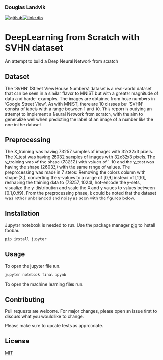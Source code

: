 
### Douglas Landvik

[![github](https://cloud.githubusercontent.com/assets/17016297/18839843/0e06a67a-83d2-11e6-993a-b35a182500e0.png)][1][![linkedin](https://cloud.githubusercontent.com/assets/17016297/18839848/0fc7e74e-83d2-11e6-8c6a-277fc9d6e067.png)][2]

# DeepLearning from Scratch with SVHN dataset

An attempt to build a Deep Neural Network from scratch


## Dataset
The ‘SVHN’ (Street View House Numbers) dataset is a real-world dataset that can be seen in a similar flavor to
MNIST but with a greater magnitude of data and harder examples. The images are obtained from hose numbers
in ‘Google Street View’. As with MNIST, there are 10 classes but ‘SVHN’ consist of labels with a range between 1
and 10. This report is outlying an attempt to implement a Neural Network from scratch, with the aim to
generalize well when predicting the label of an image of a number like the one in the dataset.

## Preprocessing

The X_training was having 73257 samples of images with 32x32x3 pixels. The X_test was having 26032 samples
of images with 32x32x3 pixels. The y_training was of the shape (73257,) with values of 1-10 and the y_test was
having the shape (26032,) with the same range of values. The preprocessing was made in 7 steps: Removing the
colors column with shape (3,), converting the y-values to a range of [0,9] instead of [1,10], reshaping the training
data to (73257, 1024), hot-encode the y-sets, visualize the y-distribution and scale the X and y values to values
between [0.1,0.99]. From the preprocessing phase, it could be noted that the dataset was rather unbalanced and
noisy as seen with the figures below.


## Installation

Jupyter notebook is needed to run.
Use the package manager [pip](https://pypi.org/project/jupyter/) to install foobar.

```bash
pip install jupyter
```

## Usage

To open the jupyter file run.

```bash
jupyter notebook final.ipynb
```

To open the machine learning files run.


## Contributing
Pull requests are welcome. For major changes, please open an issue first to discuss what you would like to change.

Please make sure to update tests as appropriate.

## License
[MIT](https://choosealicense.com/licenses/mit/)



[1]: http://www.github.com/dogg3
[2]: https://www.linkedin.com/in/doggeland
